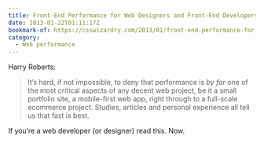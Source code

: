 ```yaml
---
title: Front-End Performance for Web Designers and Front-End Developers
date: 2013-01-22T01:11:17Z
bookmark-of: https://csswizardry.com/2013/01/front-end-performance-for-web-designers-and-front-end-developers/
category:
  - Web performance
---
```

Harry Roberts:

> It’s hard, if not impossible, to deny that performance is *by far* one of the most critical aspects of any decent web project, be it a small portfolio site, a mobile-first web app, right through to a full-scale ecommerce project. Studies, articles and personal experience all tell us that fast is best.

If you’re a web developer (or designer) read this. Now.
